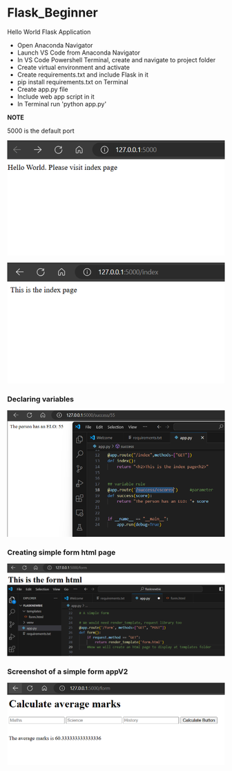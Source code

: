 # Flask_Beginner

Hello World Flask Application
- Open Anaconda Navigator
- Launch VS Code from Anaconda Navigator
- In VS Code Powershell Terminal, create and navigate to project folder
- Create virtual environment and activate
- Create requirements.txt and include Flask in it
- pip install requirements.txt on Terminal
- Create app.py file
- Include web app script in it
- In Terminal run 'python app.py'

**NOTE**

5000 is the default port


![alt text](https://github.com/rog-SARTHAK/Flask_Beginner/blob/main/Assets/01.png)

![alt text](https://github.com/rog-SARTHAK/Flask_Beginner/blob/main/Assets/02.png)


### Declaring variables

![alt text](https://github.com/rog-SARTHAK/Flask_Beginner/blob/main/Assets/03.png)

### Creating simple form html page

![alt text](https://github.com/rog-SARTHAK/Flask_Beginner/blob/main/Assets/04.png)

### Screenshot of a simple form appV2

![alt text](https://github.com/rog-SARTHAK/Flask_Beginner/blob/main/Assets/05.png)
